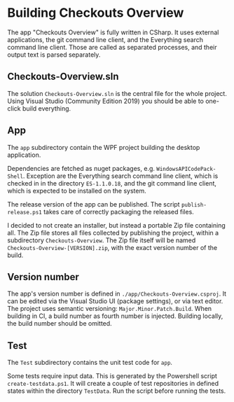 # Building Checkouts Overview
The app "Checkouts Overview" is fully written in CSharp.
It uses external applications, the git command line client, and the Everything search command line client. Those are called as separated processes, and their output text is parsed separately.

## Checkouts-Overview.sln
The solution `Checkouts-Overview.sln` is the central file for the whole project.
Using Visual Studio (Community Edition 2019) you should be able to one-click build everything.

## App
The `app` subdirectory contain the WPF project building the desktop application.

Dependencies are fetched as nuget packages, e.g. `WindowsAPICodePack-Shell`.
Exception are the Everything search command line client, which is checked in in the directory `ES-1.1.0.18`, and the git command line client, which is expected to be installed on the system.

The release version of the app can be published.
The script `publish-release.ps1` takes care of correctly packaging the released files.

I decided to not create an installer, but instead a portable Zip file containing all.
The Zip file stores all files collected by publishing the project, within a subdirectory `Checkouts-Overview`.
The Zip file itself will be named `Checkouts-Overview-[VERSION].zip`, with the exact version number of the build.

## Version number
The app's version number is defined in `./app/Checkouts-Overview.csproj`.
It can be edited via the Visual Studio UI (package settings), or via text editor.
The project uses semantic versioning: `Major.Minor.Patch.Build`.
When building in CI, a build number as fourth number is injected.
Building locally, the build number should be omitted.

## Test
The `Test` subdirectory contains the unit test code for `app`.

Some tests require input data.
This is generated by the Powershell script `create-testdata.ps1`.
It will create a couple of test repositories in defined states within the directory `TestData`.
Run the script before running the tests.
